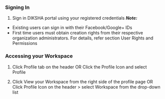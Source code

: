 ### Signing In 
1. Sign in DIKSHA portal using your registered credentials
***Note:***
- Existing users can sign in with their Facebook/Google+ IDs
- First time users must obtain creation rights from their respective organization administrators. For details, refer section User Rights and Permissions

### Accessing your Workspace
1. Click Profile tab on the header 
		OR
	Click the Profile Icon and select Profile
    <Image>
  
1. Click View your Workspace from the right side of the profile page 
				OR
	Click Profile Icon on the header > select Workspace from the drop-down list
  	<Image>

